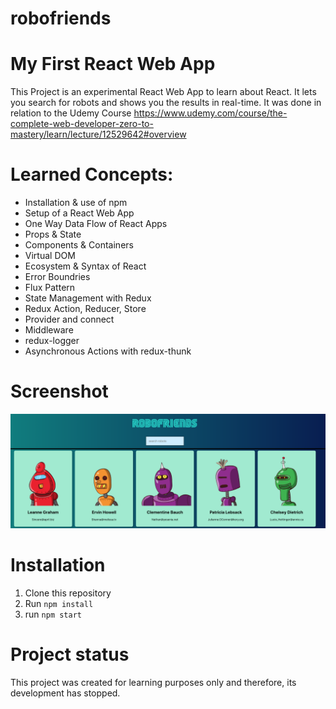 # robofriends

# My First React Web App
This Project is an experimental React Web App to learn about React. It lets you search for robots and shows you the results in real-time. It was done in relation to the Udemy Course https://www.udemy.com/course/the-complete-web-developer-zero-to-mastery/learn/lecture/12529642#overview 

# Learned Concepts: 
- Installation & use of npm
- Setup of a React Web App
- One Way Data Flow of React Apps
- Props & State 
- Components & Containers
- Virtual DOM
- Ecosystem & Syntax of React
- Error Boundries
- Flux Pattern
- State Management with Redux
- Redux Action, Reducer, Store
- Provider and connect
- Middleware 
- redux-logger 
- Asynchronous Actions with redux-thunk





# Screenshot
![Screenshot](RoboFriends.png)


# Installation
1. Clone this repository
2. Run ```npm install```
3. run ```npm start```


# Project status
This project was created for learning purposes only and therefore, its development has stopped. 